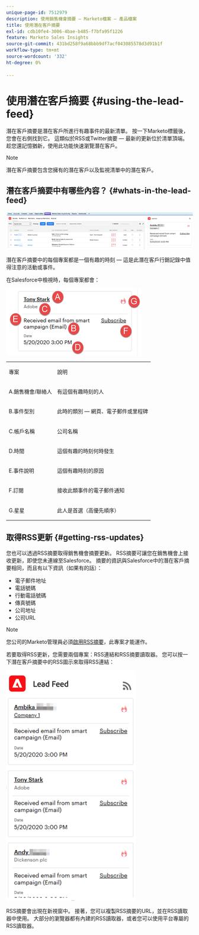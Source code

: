 ```yaml
---
unique-page-id: 7512979
description: 使用銷售機會摘要 — Marketo檔案 — 產品檔案
title: 使用潛在客戶摘要
exl-id: cdb10fe4-3006-4bae-b485-f7bfa95f1226
feature: Marketo Sales Insights
source-git-commit: 431bd258f9a68bbb9df7acf043085578d3d91b1f
workflow-type: tm+mt
source-wordcount: '332'
ht-degree: 0%

---
```


# 使用潛在客戶摘要 {#using-the-lead-feed}

潛在客戶摘要是潛在客戶所進行有趣事件的最新清單。 按一下Marketo標籤後，您會在右側找到它。 這類似於RSS或Twitter摘要 — 最新的更新位於清單頂端。 趁您還記憶猶新，使用此功能快速瀏覽潛在客戶。

>[!NOTE]
>
>潛在客戶摘要包含您擁有的潛在客戶以及監視清單中的潛在客戶。

## 潛在客戶摘要中有哪些內容？ {#whats-in-the-lead-feed}

![](assets/using-the-lead-feed-1.png)

潛在客戶摘要中的每個專案都是一個有趣的時刻 — 這是此潛在客戶行銷記錄中值得注意的活動或事件。

在Salesforce中檢視時，每個專案都會：

![](assets/using-the-lead-feed-2.png)

<table> 
 <colgroup> 
  <col> 
  <col> 
 </colgroup> 
 <tbody> 
  <tr> 
   <td><p>專案</p></td> 
   <td><p>說明</p></td> 
  </tr> 
  <tr> 
   <td><p>A.銷售機會/聯絡人</p></td> 
   <td><p>有這個有趣時刻的人</p></td> 
  </tr> 
  <tr> 
   <td><p>B.事件型別</p></td> 
   <td><p>此時的類別 — 網頁、電子郵件或里程碑</p></td> 
  </tr> 
  <tr> 
   <td><p>C.帳戶名稱</p></td> 
   <td><p>公司名稱</p></td> 
  </tr> 
  <tr> 
   <td><p>D.時間</p></td> 
   <td><p>這個有趣的時刻何時發生</p></td> 
  </tr> 
  <tr> 
   <td><p>E.事件說明</p></td> 
   <td><p>這個有趣時刻的原因</p></td> 
  </tr> 
  <tr> 
   <td><p>F.訂閱</p></td> 
   <td><p>接收此類事件的電子郵件通知</p></td> 
  </tr> 
  <tr> 
   <td><p>G.星星</p></td> 
   <td><p>此人是首選（高優先順序）</p></td> 
  </tr> 
 </tbody> 
</table>

## 取得RSS更新 {#getting-rss-updates}

您也可以透過RSS摘要取得銷售機會摘要更新。  RSS摘要可讓您在銷售機會上接收更新，即使您未連線至Salesforce。 摘要的資訊與Salesforce中的潛在客戶摘要相同，而且有以下資訊（如果有的話）：

* 電子郵件地址
* 電話號碼
* 行動電話號碼
* 傳真號碼
* 公司地址
* 公司URL

>[!NOTE]
>
>您公司的Marketo管理員必須[啟用RSS摘要](/help/marketo/product-docs/marketo-sales-insight/msi-for-salesforce/features/msi-configuration-tab/enable-rss-for-sales-insight.md)，此專案才能運作。

若要取得RSS更新，您需要兩個專案：RSS連結和RSS摘要讀取器。 您可以按一下潛在客戶摘要中的RSS圖示來取得RSS連結：

![](assets/using-the-lead-feed-3.png)

RSS摘要會出現在新視窗中。 接著，您可以複製RSS摘要的URL，並在RSS讀取器中使用。 大部分的瀏覽器都有內建的RSS讀取器，或者您可以使用平台專屬的RSS讀取器。
